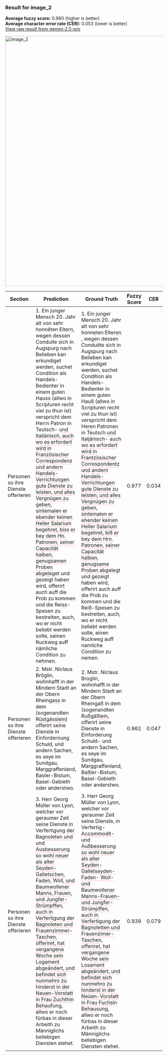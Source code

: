 ### Result for image_2
**Average fuzzy score:** 0.960 (higher is better)<br>**Average character error rate (CER):** 0.053 (lower is better)<br>[View raw result from gemini-2.5-pro](https://github.com/RISE-UNIBAS/humanities_data_benchmark/blob/main/results/2025-08-14/T132/request_T132_image_2.json)

<img src="https://github.com/RISE-UNIBAS/humanities_data_benchmark/blob/main/benchmarks/fraktur/images/image_2.jpg?raw=true" alt="image_2" width="800px">

<style>
.diff { text-decoration: underline; text-decoration-color: #ffcccc; text-decoration-style: wavy; }
</style>

| Section | Prediction | Ground Truth | Fuzzy Score | CER |
|---------|------------|--------------|-------------|-----|
| Personen so ihre Dienste offerieren | 1. Ein junger Mensch 20. Jahr alt von sehr honn<span class="diff">ê</span>ten Elter<span class="diff">n</span>, wegen dessen Conduite sich in Augspurg nach Belieben kan erkundiget werden, suchet Condition als Handels-Bedienter in einem guten Hau<span class="diff">ss</span> (allwo in Scripturen recht viel zu thun ist) verspricht dem Her<span class="diff">r</span>n Patron in Teutsch- <span class="diff">und Itali</span>ä<span class="diff">nisch, auch wo es erfordert wird in Französischer Correspondenz und andern Handels-Verrichtungen gute Dienste zu leisten, und alles Vergnügen zu geben, sintemalen er ebender keinen Heller Salarium begehret, biss er bey dem Hn.</span> P<span class="diff">atronen, seiner Capacität halben, genugsamen Proben abgelege</span>t und gezeigt haben wird, offerirt auch auff die Prob zu kommen und die Rei<span class="diff">ss</span>-Spesen zu bestreiten, auch, wo er nicht beliebt werden solte, <span class="diff">s</span>einen Ruckweg auff n<span class="diff">ä</span>mliche Condition zu ne<span class="diff">h</span>men. | 1. Ein junger Mensch 20. Jahr alt von sehr honn<span class="diff">e</span>ten Elter<span class="diff">en </span>, wegen dessen Condui<span class="diff">t</span>te sich in Augspurg nach Belieben kan erkundiget werden, suchet Condition als Handels-Bedienter in einem guten Hau<span class="diff">ß</span> (allwo in Scripturen recht viel zu thun ist) verspricht dem Her<span class="diff">e</span>n Patron<span class="diff">en</span> in Teutsch<span class="diff"> und Italjänisch</span>- <span class="diff">auch wo es erfordert wird in Frantzösischer Correspondentz und andern Handels- Verrichtungen gute Dienste zu leisten, und alles Vergnügen zu geben, sintemalen er ehender keinen Heller Salarium begehret, biß er bey dem Hrn. Patronen, seiner Capacit</span>ä<span class="diff">t halben, genugsame</span> P<span class="diff">roben abgeleg</span>t und gezeigt haben wird, offerirt auch auff die Prob zu kommen und die Rei<span class="diff">ß</span>-Spesen zu bestreiten, auch, wo er nicht beliebt werden solte, einen Ruckweg auff n<span class="diff">a</span>mliche Condition zu nemen. | 0.977 | 0.034 |
| Personen so ihre Dienste offerieren | 2. Mstr. Niclaus Br<span class="diff">ö</span>glin, wohnhafft in der Mindern Stadt an der Obern Rheinga<span class="diff">ss</span> in dem (sogenandten R<span class="diff">üst</span>gä<span class="diff">sslein)</span> offerirt seine Dienste in Einforder<span class="diff">n</span>ung Schuld<span class="diff">,</span> und andern Sachen, es seye im Sundgau, Marggraffenland, Ba<span class="diff">s</span>ler-Bistum, Basel-Gebieth oder anderstwo. | 2. Mstr. Niclaus Br<span class="diff">o</span>glin, wohnhafft in der Mindern Stadt an der Obern Rheinga<span class="diff">ß</span> in dem (sogenandten R<span class="diff">uß</span>gä<span class="diff">ßlein,</span> offerirt seine Dienste in Einforderung Schuld<span class="diff">-</span> und andern Sachen, es seye im Sundgau, Marggraffenland, Ba<span class="diff">ß</span>ler-Bistum, Basel-Gebieth oder anderstwo. | 0.962 | 0.047 |
| Personen so ihre Dienste offerieren | 3. Herr Georg Müller von Lyon, welcher vor geraumer Zeit seine Dienste in Verfertig<span class="diff">ung der</span> Ba<span class="diff">gnoleten und und Ausbesserung so </span>wo<span class="diff">hl neuer als alter </span>S<span class="diff">eyden-Galletschen,</span> F<span class="diff">aden,</span> Wo<span class="diff">ll, und</span> B<span class="diff">aumwollener Manns, Frauen, und Jungfer-Strümpffen, auch in Verfertigung der Bagnoleten und Frauenzimmer-Taschen, offeriret, hat vergangene Woche sein Logament abgeändert, und befindet sich nunmehro zu hinderst in der Neuen-Vorstatt in Frau Zuchthin Behauf</span>ung, allwo er noch fürbas in dieser Arbeith zu Männiglichs beliebigen Diensten stehet. | 3. Herr Georg Müller von Lyon, welcher vor geraumer Zeit seine Dienste<span class="diff">,</span> in Verfertig<span class="diff">-Accommodit- und Außbesserung so wohl neuer als alter Seyden- Galletseyden-Faden- Woll- und</span> Ba<span class="diff">um</span>wo<span class="diff">llener Manns-Frauen- und Jungfer-</span>S<span class="diff">trümpffen, auch in Verfertigung der Bagnoletten und</span> F<span class="diff">rauenzimer-Taschen, offeriret, hat vergangene</span> Wo<span class="diff">che sein Losament abgeändert, und befindet sich nunmehro zu hinderst in der Neüen-Vorstatt in Frau Fuchsin</span> B<span class="diff">ehaus</span>ung, allwo er noch fürbas in dieser Arbeith zu Männiglichs beliebigen Diensten stehet. | 0.939 | 0.079 |
